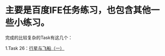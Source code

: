 # 主要是百度IFE任务练习，也包含其他一些小练习。

完成的比较复杂的Task有这几个：

1.Task 26：[行星与飞船（一）](http://cynil.github.io/2-26.html)